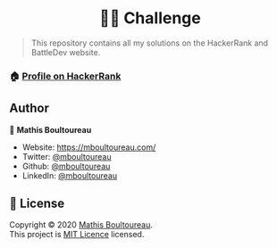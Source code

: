 <h1 align="center">👨‍💻 Challenge</h1>

> This repository contains all my solutions on the HackerRank and BattleDev website.

### 🏠 [Profile on HackerRank](https://www.hackerrank.com/mboultoureau)

## Author

👤 **Mathis Boultoureau**

* Website: https://mboultoureau.com/
* Twitter: [@mboultoureau](https://twitter.com/mboultoureau)
* Github: [@mboultoureau](https://github.com/mboultoureau)
* LinkedIn: [@mboultoureau](https://linkedin.com/in/mboultoureau)

## 📝 License

Copyright © 2020 [Mathis Boultoureau](https://github.com/mboultoureau).<br />
This project is [MIT Licence](https://choosealicense.com/licenses/mit/) licensed.